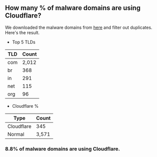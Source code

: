 ## How many % of malware domains are using Cloudflare?


We downloaded the malware domains from [here](https://urlhaus.abuse.ch) and filter out duplicates.
Here's the result.


[//]: # (start replacement)


- Top 5 TLDs

| TLD | Count |
| --- | --- |
| com | 2,012 |
| br | 368 |
| in | 291 |
| net | 115 |
| org | 96 |


- Cloudflare %

| Type | Count |
| --- | --- |
| Cloudflare | 345 |
| Normal | 3,571 |


### 8.8% of malware domains are using Cloudflare.